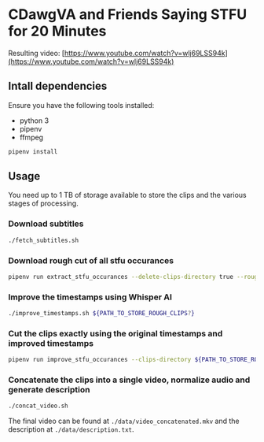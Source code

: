 # CDawgVA and Friends Saying STFU for 20 Minutes

Resulting video: [https://www.youtube.com/watch?v=wlj69LSS94k](https://www.youtube.com/watch?v=wlj69LSS94k)

## Intall dependencies

Ensure you have the following tools installed:

- python 3
- pipenv
- ffmpeg

```bash
pipenv install
```

## Usage

You need up to 1 TB of storage available to store the clips and the various stages of processing.

### Download subtitles

```bash
./fetch_subtitles.sh
```

### Download rough cut of all stfu occurances

```bash
pipenv run extract_stfu_occurances --delete-clips-directory true --rough True --clips-directory ${PATH_TO_STORE_ROUGH_CLIPS?}
```

### Improve the timestamps using Whisper AI

```bash
./improve_timestamps.sh ${PATH_TO_STORE_ROUGH_CLIPS?}
```

### Cut the clips exactly using the original timestamps and improved timestamps

```bash
pipenv run improve_stfu_occurances --clips-directory ${PATH_TO_STORE_ROUGH_CLIPS?} --improved-clips-directory ${PATH_TO_STORE_IMPROVED_CLIPS?}
```

### Concatenate the clips into a single video, normalize audio and generate description

```bash
./concat_video.sh
```

The final video can be found at `./data/video_concatenated.mkv` and the description at `./data/description.txt`.
